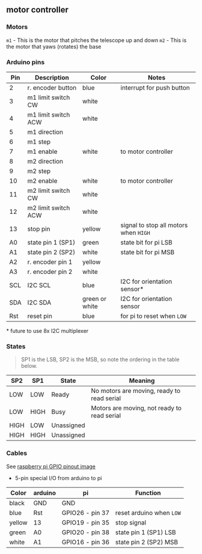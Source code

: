 
motor controller
----------------

### Motors

`m1` - This is the motor that pitches the telescope up and down
`m2` - This is the motor that yaws (rotates) the base


### Arduino pins

| Pin | Description                 | Color  | Notes
|-----|-----------------------------|--------|------------------
|   2 | r. encoder button           | blue   | interrupt for push button
|   3 | m1 limit switch CW          | white  |
|   4 | m1 limit switch ACW         | white  |
|   5 | m1 direction                |        |
|   6 | m1 step                     |        |
|   7 | m1 enable                   | white  | to motor controller
|   8 | m2 direction                |        |
|   9 | m2 step                     |        |
|  10 | m2 enable                   | white  | to motor controller
|  11 | m2 limit switch CW          | white  |
|  12 | m2 limit switch ACW         | white  |
|  13 | stop pin                    | yellow | signal to stop all motors when `HIGH`
|  A0 | state pin 1 (SP1)           | green  | state bit for pi LSB
|  A1 | state pin 2 (SP2)           | white  | state bit for pi MSB
|  A2 | r. encoder pin 1            | yellow |
|  A3 | r. encoder pin 2            | white  |
| SCL | I2C SCL                     | blue   | I2C for orientation sensor*
| SDA | I2C SDA                     | green or white  | I2C for orientation sensor
| Rst | reset pin                   | blue   | for pi to reset when `LOW`

\* future to use 8x I2C multiplexer

### States

> SP1 is the LSB, SP2 is the MSB, so note the ordering in the table below.

| SP2  | SP1  | State      | Meaning
|------|------|------------|---------------------------------------------
| LOW  | LOW  | Ready      | No motors are moving, ready to read serial
| LOW  | HIGH | Busy       | Motors are moving, not ready to read serial
| HIGH | LOW  | Unassigned |
| HIGH | HIGH | Unassigned |


### Cables

See [raspberry pi GPIO pinout image][gpio]

- 5-pin special I/O from arduino to pi

| Color  | arduino | pi              | Function
|--------|---------|-----------------|--------------------------
| black  | GND     | GND             | 
| blue   | Rst     | GPIO26 - pin 37 | reset arduino when `LOW`
| yellow | 13      | GPIO19 - pin 35 | stop signal
| green  | A0      | GPIO20 - pin 38 | state pin 1 (SP1) LSB
| white  | A1      | GPIO16 - pin 36 | state pin 2 (SP2) MSB


[gpio]: https://elinux.org/images/5/5c/Pi-GPIO-header.png
